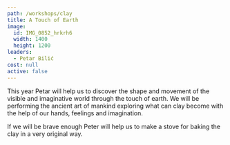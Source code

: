 ```yaml
---
path: /workshops/clay
title: A Touch of Earth
image:
  id: IMG_0852_hrkrh6
  width: 1400
  height: 1200
leaders:
  - Petar Bilić
cost: null
active: false
---
```


This year Petar will help us to discover the shape and movement of the visible and imaginative world through the touch of earth. We will be performing the ancient art of mankind exploring what can clay become with the help of our hands, feelings and imagination.

If we will be brave enough Peter will help us to make a stove for baking the clay in a very original way.
